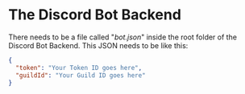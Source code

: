 # The Discord Bot Backend

There needs to be a file called "*bot.json*" inside the root folder of the Discord Bot Backend. This JSON needs to be like this:
```json
{
  "token": "Your Token ID goes here",
  "guildId": "Your Guild ID goes here"
}